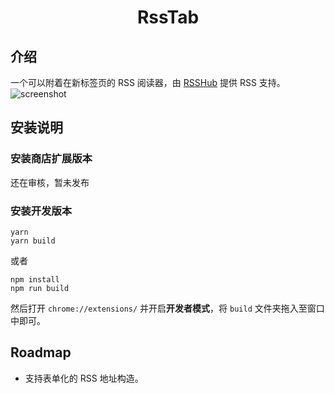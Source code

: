 <h1 align="center">RssTab</h1>

## 介绍

一个可以附着在新标签页的 RSS 阅读器，由 [RSSHub](https://github.com/DIYgod/RSSHub) 提供 RSS 支持。
![screenshot](https://i.loli.net/2019/10/28/nD7XAu3M2czby8W.png)

## 安装说明

### 安装商店扩展版本
还在审核，暂未发布

### 安装开发版本

```shell
yarn
yarn build
```
或者
```shell
npm install
npm run build
```
然后打开 `chrome://extensions/` 并开启**开发者模式**，将 `build` 文件夹拖入至窗口中即可。



## Roadmap

* 支持表单化的 RSS 地址构造。

